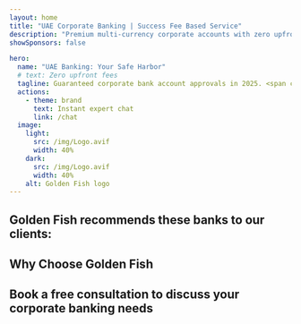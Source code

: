```yaml
---
layout: home
title: "UAE Corporate Banking | Success Fee Based Service"
description: "Premium multi-currency corporate accounts with zero upfront fees - pay only after approval. Full application management with 96% success rate. Guaranteed account opening."
showSponsors: false

hero:
  name: "UAE Banking: Your Safe Harbor"
  # text: Zero upfront fees
  tagline: Guaranteed corporate bank account approvals in 2025. <span class="hl">Zero upfront fees</span> - pay only after approval. 96% success rate.
  actions:
    - theme: brand
      text: Instant expert chat
      link: /chat
  image:
    light:
      src: /img/Logo.avif
      width: 40%
    dark:
      src: /img/Logo.avif
      width: 40%
    alt: Golden Fish logo
---
```


<FeatureCards :features="[
  {
    title: 'Guaranteed Account Approvals',
    bullet: '✓',
    items: [
      'Two-month guarantee for first account approval',
      'Three-month guarantee for second account',
      'Quality business plan preparation',
      'Comprehensive due diligence support',
      'Direct bank communication strategy',
      'Complete banking package setup'
    ],
    linkText: 'Learn more',
    link: '../../corporate-banking-services/guaranteed-account-approvals',
    icon: {
      light: '/video/iStock-2186765808.mp4',
      dark: '/video/iStock-2166377244.mp4',
      alt: 'Banking Requirements',
    }
  },
]" />

<FeatureCards :features="[
  {
    title: 'UAE bank accounts for high-risk business',
    items: [
      'Expert guidance on enhanced due diligence (EDD)',
      'Transaction monitoring and risk management', 
      'Compliance policies and procedures setup',
      'Bank relationship management',
      'Regular compliance updates and audits',
      'Contingency planning for account security'
    ],
    linkText: 'Learn more',
    link: '../../corporate-banking-services/UAE-Bank-Accounts-for-High-Risk-Business',
    icon: {
      light: '/img/iStock-1333000394.avif',
      dark: '/img/iStock-584576538.avif',
      alt: 'Banking Services',
    }
  },
  {
    title: 'Stay compliant: Safeguard your UAE business',
    items: [
      'Regular compliance audits to identify potential risks',
      'End-to-end PRO services for government approvals',
      'License renewal management and alerts',
      'Banking consultancy and account maintenance',
      'VAT and ESR compliance support',
      'Employee visa and labor law compliance',
      'Training workshops on regulatory updates'
    ],
    linkText: 'Learn more',
    link: '../../company-registration/Protect-Your-Business',
    icon: {
      light: '/img/iStock-1382278859.jpg',
      dark: '/img/iStock-1867623684.jpg',
      alt: 'Banking Services',
    }
  },
  {
    title: 'UAE Corporate Banking Benefits',
    items: [
      'Strong banking system with **Aa2** Moody\'s rating',
      '**Fixed USD exchange rate since 1980**',
      'No restrictions on capital movement',
      'Foreign reserves over US$184 billion',
      'Political and economic stability',
      'Government-backed banking system',
      'World-class digital banking'
    ],
    linkText: 'Learn more',
    link: '../../company-registration/banking',
    icon: {
      light: '/img/iStock-1032707788.jpg',
      dark: '/img/iStock-1152367067.avif',
      alt: 'Banking Process',
    }
  }
]" />

## Golden Fish recommends these banks to our clients:

<!--@include: /../../include/recommended-banks.md-->

## Why Choose Golden Fish

<BenefitsList :features="[
  {
    icon: '🏢',
    title: 'Local UAE Expertise',
    text: 'Dedicated specialists in Dubai provide expert guidance through every step of the process.'
  },
  {
    icon: '📊',
    title: 'Proven Success Rate',
    text: 'Over 90% approval rate with hundreds of visas, bank accounts, and company registrations issued through our premium processing.'
  },
  {
    icon: '💸',
    title: '**Success-Based Fees**',
    text: '[Pay only after approval](/uae-business/benefits/success-based-fees). Complete transparency with no hidden costs.'
  },
]" />

## Book a free consultation to discuss your corporate banking needs

<ContactFormModalNav buttonText="Speak to an expert" formStyle="display: block; margin: 3rem auto;"/>
